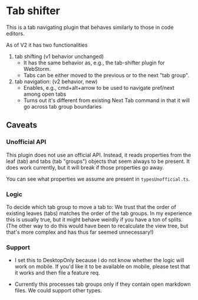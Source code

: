 # Tab shifter
This is a tab navigating plugin that behaves similarly to those in code editors.

As of V2 it has two functionalities
1. tab shifting  (v1 behavior unchanged)
	- It has the same behavior as, e.g., the tab-shifter plugin for WebStorm.
	- Tabs can be either moved to the previous or to the next "tab group".
2. tab navigation: (v2 behavior, new)
   - Enables, e.g., cmd+alt+arrow to be used to navigate pref/next among open tabs
   - Turns out it's different from existing Next Tab command in that it will go across tab group boundaries

## Caveats
### Unofficial API
This plugin does not use an official API. Instead, it reads properties from
the leaf (tab) and tabs (tab "groups") objects that seem always to be present.
It does work currently, but it will break if those properties go away. 

You can see what properties we assume are present in `typesUnofficial.ts`.

### Logic
To decide which tab group to move a tab to: 
We trust that the order of existing leaves (tabs) matches the
order of the tab groups. In my experience this is usually true, but
it might behave weirdly if you have a ton of splits. (The other way to do this 
would have been to recalculate the view tree, but that's more complex and has
thus far seemed unnecessary!)

### Support
- I set this to DesktopOnly because I do not know whether the logic will work 
on mobile. If you'd like it to be available on mobile, please test that it works
and then file a feature req.

- Currently this processes tab groups only if they contain open markdown files.
We could support other types.
